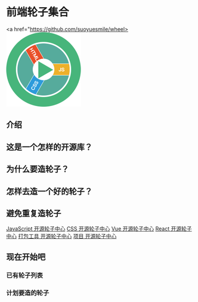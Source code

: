 # 前端轮子集合
  <a href="https://github.com/suoyuesmile/wheel>
    <img width="200" height="200" src="https://raw.githubusercontent.com/suoyuesmile/wheel/master/preview/images/icon.png">
  </a>
## 介绍

## 这是一个怎样的开源库？

## 为什么要造轮子？

## 怎样去造一个好的轮子？

## 避免重复造轮子

[JavaScript 开源轮子中心]()
[CSS 开源轮子中心]()
[Vue 开源轮子中心]()
[React 开源轮子中心]()
[打包工具 开源轮子中心]()
[项目 开源轮子中心]()

## 现在开始吧
### 已有轮子列表
### 计划要造的轮子
